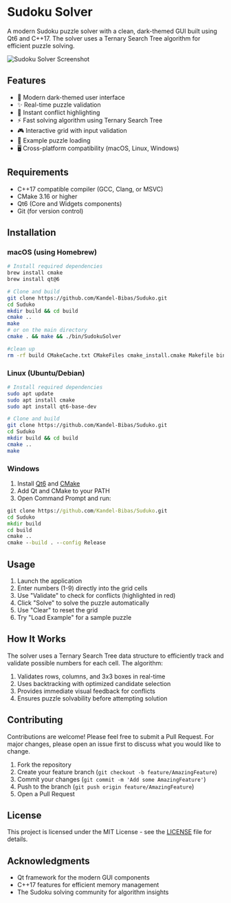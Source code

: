 # Sudoku Solver

A modern Sudoku puzzle solver with a clean, dark-themed GUI built using Qt6 and C++17. The solver uses a Ternary Search Tree algorithm for efficient puzzle solving.

![Sudoku Solver Screenshot](https://i.ibb.co/rF3HpBb/IMG-6884.png)

## Features

- 🎨 Modern dark-themed user interface
- ✨ Real-time puzzle validation
- 🚨 Instant conflict highlighting
- ⚡️ Fast solving algorithm using Ternary Search Tree
- 🎮 Interactive grid with input validation
- 🎯 Example puzzle loading
- 🖥️ Cross-platform compatibility (macOS, Linux, Windows)

## Requirements

- C++17 compatible compiler (GCC, Clang, or MSVC)
- CMake 3.16 or higher
- Qt6 (Core and Widgets components)
- Git (for version control)

## Installation

### macOS (using Homebrew)

```bash
# Install required dependencies
brew install cmake
brew install qt@6

# Clone and build
git clone https://github.com/Kandel-Bibas/Suduko.git
cd Suduko
mkdir build && cd build
cmake ..
make
# or on the main directory
cmake . && make && ./bin/SudokuSolver

#clean up
rm -rf build CMakeCache.txt CMakeFiles cmake_install.cmake Makefile bin
```

### Linux (Ubuntu/Debian)

```bash
# Install required dependencies
sudo apt update
sudo apt install cmake
sudo apt install qt6-base-dev

# Clone and build
git clone https://github.com/Kandel-Bibas/Suduko.git
cd Suduko
mkdir build && cd build
cmake ..
make
```

### Windows

1. Install [Qt6](https://www.qt.io/download) and [CMake](https://cmake.org/download/)
2. Add Qt and CMake to your PATH
3. Open Command Prompt and run:

```cmd
git clone https://github.com/Kandel-Bibas/Suduko.git
cd Suduko
mkdir build
cd build
cmake ..
cmake --build . --config Release
```

## Usage

1. Launch the application
2. Enter numbers (1-9) directly into the grid cells
3. Use "Validate" to check for conflicts (highlighted in red)
4. Click "Solve" to solve the puzzle automatically
5. Use "Clear" to reset the grid
6. Try "Load Example" for a sample puzzle

## How It Works

The solver uses a Ternary Search Tree data structure to efficiently track and validate possible numbers for each cell. The algorithm:

1. Validates rows, columns, and 3x3 boxes in real-time
2. Uses backtracking with optimized candidate selection
3. Provides immediate visual feedback for conflicts
4. Ensures puzzle solvability before attempting solution

## Contributing

Contributions are welcome! Please feel free to submit a Pull Request. For major changes, please open an issue first to discuss what you would like to change.

1. Fork the repository
2. Create your feature branch (`git checkout -b feature/AmazingFeature`)
3. Commit your changes (`git commit -m 'Add some AmazingFeature'`)
4. Push to the branch (`git push origin feature/AmazingFeature`)
5. Open a Pull Request

## License

This project is licensed under the MIT License - see the [LICENSE](LICENSE) file for details.

## Acknowledgments

- Qt framework for the modern GUI components
- C++17 features for efficient memory management
- The Sudoku solving community for algorithm insights